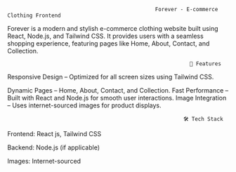                                                    Forever - E-commerce Clothing Frontend



Forever is a modern and stylish e-commerce clothing website built using React, Node.js, and Tailwind CSS. It provides users with a seamless shopping experience, featuring pages like Home, About, Contact, and Collection.

                                                              🚀 Features



Responsive Design – Optimized for all screen sizes using Tailwind CSS.

Dynamic Pages – Home, About, Contact, and Collection.
Fast Performance – Built with React and Node.js for smooth user interactions.
Image Integration – Uses internet-sourced images for product displays.

                                                            🛠️ Tech Stack

Frontend: React js, Tailwind CSS

Backend: Node.js (if applicable)

Images: Internet-sourced
